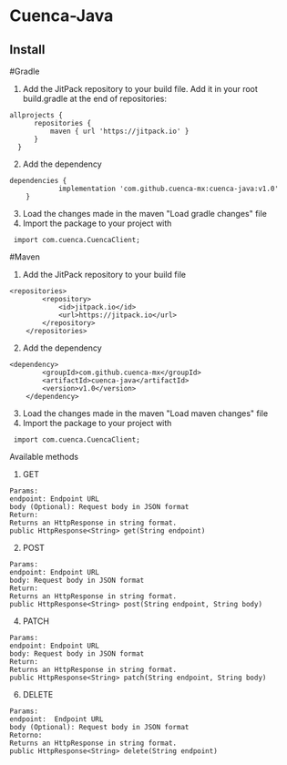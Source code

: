 

# Cuenca-Java


## Install

#Gradle

1. Add the JitPack repository to your build file. Add it in your root build.gradle at the end of repositories:

  ```
  allprojects {
		repositories {
			maven { url 'https://jitpack.io' }
		}
	}
 ```
2. Add the dependency

```
dependencies {
	        implementation 'com.github.cuenca-mx:cuenca-java:v1.0'
	}
```
3. Load the changes made in the maven "Load gradle changes" file
4. Import the package to your project with
 ```
  import com.cuenca.CuencaClient;
```

#Maven

1. Add the JitPack repository to your build file
```
<repositories>
		<repository>
		    <id>jitpack.io</id>
		    <url>https://jitpack.io</url>
		</repository>
	</repositories>
```
2. Add the dependency
```
<dependency>
	    <groupId>com.github.cuenca-mx</groupId>
	    <artifactId>cuenca-java</artifactId>
	    <version>v1.0</version>
	</dependency>
```
3. Load the changes made in the maven "Load maven changes" file
4. Import the package to your project with
 ```
  import com.cuenca.CuencaClient;
```

Available methods
1. GET
 ```
Params: 
 endpoint: Endpoint URL
body (Optional): Request body in JSON format
Return:
Returns an HttpResponse in string format.
public HttpResponse<String> get(String endpoint)
```

2. POST
```
Params:
endpoint: Endpoint URL
body: Request body in JSON format
Return:
Returns an HttpResponse in string format.
public HttpResponse<String> post(String endpoint, String body)
```

4. PATCH
```
Params:
endpoint: Endpoint URL
body: Request body in JSON format
Return:
Returns an HttpResponse in string format.
public HttpResponse<String> patch(String endpoint, String body)
```

6. DELETE
```
Params:
endpoint:  Endpoint URL
body (Optional): Request body in JSON format
Retorno:
Returns an HttpResponse in string format.
public HttpResponse<String> delete(String endpoint)
```
